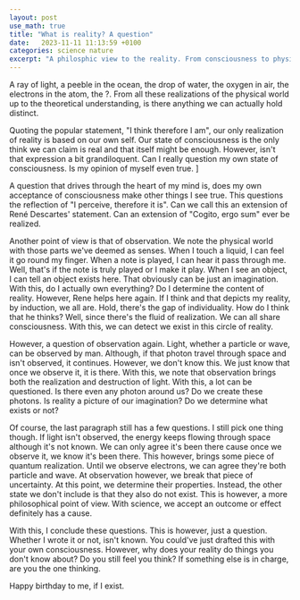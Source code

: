 ```yaml
---
layout: post
use_math: true
title: "What is reality? A question"
date:   2023-11-11 11:13:59 +0100
categories: science nature
excerpt: "A philosphic view to the reality. From consciousness to physics"
---
```


A ray of light, a peeble in the ocean, the drop of water, the oxygen in air, the electrons in the atom, the ?. From all
these realizations of the physical world up to the theoretical understanding, is there anything we can actually hold distinct.

Quoting the popular statement, "I think therefore I am", our only realization of reality is based on our own self. Our state of consciousness is the only think we can claim is real and that itself might be enough. However, isn't that expression a bit grandiloquent. Can I really question my own state of consciousness. Is my opinion of myself even true. ]

A question that drives through the heart of my mind is, does my own acceptance of consciousness make other things I see true. This questions the reflection of "I perceive, therefore it is". Can we call this an extension of René Descartes' statement. Can an extension of "Cogito, ergo sum" ever be realized. 

Another point of view is that of observation. We note the physical world with those parts we've deemed as senses. When I touch a liquid, I can feel it go round my finger. When a note is played, I can hear it pass through me. Well, that's if the note is truly played or I make it play. When I see an object, I can tell an object exists here. That obviously can be just an imagination. With this, do I actually own everything? Do I determine the content of reality. However, Rene helps here again. If I think and that depicts my reality, by induction, we all are. Hold, there's the gap of individuality. How do I think that he thinks? Well, since there's the fluid of realization. We can all share consciousness. With this, we can detect we exist in this circle of reality. 

However, a question of observation again. Light, whether a particle or wave, can be observed by man. Although, if that photon travel through space and isn't observed, it continues. However, we don't know this. We just know that once we observe it, it is there. With this, we note that observation brings both the realization and destruction of light.  With this, a lot can be questioned. Is there even any photon around us? Do we create these photons. Is reality a picture of our imagination? Do we determine what exists or not?

Of course, the last paragraph still has a few questions. I still pick one thing though. If light isn't observed, the energy keeps flowing through space although it's not known. We can only agree it's been there cause once we observe it, we know it's been there. This however, brings some piece of quantum realization. Until we observe electrons, we can agree they're both particle and wave. At observation however, we break that piece of uncertainty. At this point, we determine their properties. Instead, the other state we don't include is that they also do not exist. This is however, a more philosophical point of view. With science, we accept an outcome or effect definitely has a cause. 

With this, I conclude these questions. This is however, just a question. Whether I wrote it or not, isn't known. You could've just drafted this with your own consciousness. However, why does your reality do things you don't know about? Do you still feel you think? If something else is in charge, are you the one thinking.

Happy birthday to me, if I exist. 

